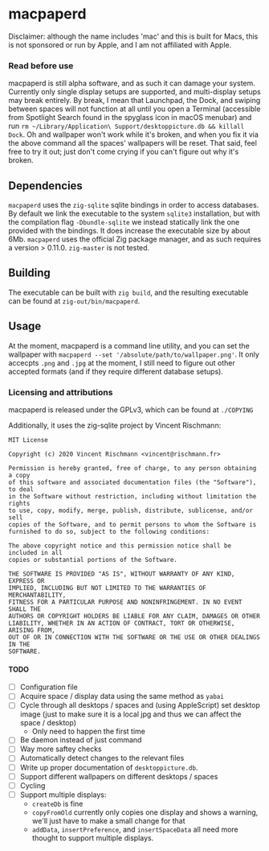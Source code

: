 # macpaperd

Disclaimer: although the name includes 'mac' and this is built for Macs, this is not sponsored or run by Apple, and I am not affiliated with Apple.

### Read before use

macpaperd is still alpha software, and as such it can damage your system. Currently only single display setups are supported, and multi-display setups may break entirely. By break, I mean that Launchpad, the Dock, and swiping between spaces will not function at all until you open a Terminal (accessible from Spotlight Search found in the spyglass icon in macOS menubar) and run `rm ~/Library/Application\ Support/desktoppicture.db && killall Dock`. Oh and wallpaper won't work while it's broken, and when you fix it via the above command all the spaces' wallpapers will be reset. That said, feel free to try it out; just don't come crying if you can't figure out why it's broken.

## Dependencies

`macpaperd` uses the `zig-sqlite` sqlite bindings in order to access databases. By default we link the executable to the system `sqlite3` installation, but with the compilation flag `-Dbundle-sqlite` we instead statically link the one provided with the bindings. It does increase the executable size by about 6Mb.
`macpaperd` uses the official Zig package manager, and as such requires a version > 0.11.0. `zig-master` is not tested.

## Building

The executable can be built with `zig build`, and the resulting executable can be found at `zig-out/bin/macpaperd`.

## Usage

At the moment, macpaperd is a command line utility, and you can set the wallpaper with `macpaperd --set '/absolute/path/to/wallpaper.png'`. It only accecpts `.png` and `.jpg` at the moment, I still need to figure out other accepted formats (and if they require different database setups).

### Licensing and attributions

macpaperd is released under the GPLv3, which can be found at `./COPYING`

Additionally, it uses the zig-sqlite project by Vincent Rischmann:
```
MIT License

Copyright (c) 2020 Vincent Rischmann <vincent@rischmann.fr>

Permission is hereby granted, free of charge, to any person obtaining a copy
of this software and associated documentation files (the "Software"), to deal
in the Software without restriction, including without limitation the rights
to use, copy, modify, merge, publish, distribute, sublicense, and/or sell
copies of the Software, and to permit persons to whom the Software is
furnished to do so, subject to the following conditions:

The above copyright notice and this permission notice shall be included in all
copies or substantial portions of the Software.

THE SOFTWARE IS PROVIDED "AS IS", WITHOUT WARRANTY OF ANY KIND, EXPRESS OR
IMPLIED, INCLUDING BUT NOT LIMITED TO THE WARRANTIES OF MERCHANTABILITY,
FITNESS FOR A PARTICULAR PURPOSE AND NONINFRINGEMENT. IN NO EVENT SHALL THE
AUTHORS OR COPYRIGHT HOLDERS BE LIABLE FOR ANY CLAIM, DAMAGES OR OTHER
LIABILITY, WHETHER IN AN ACTION OF CONTRACT, TORT OR OTHERWISE, ARISING FROM,
OUT OF OR IN CONNECTION WITH THE SOFTWARE OR THE USE OR OTHER DEALINGS IN THE
SOFTWARE.
```

#### TODO

- [ ] Configuration file
- [ ] Acquire space / display data using the same method as `yabai`
- [ ] Cycle through all desktops / spaces and (using AppleScript) set desktop image (just to make sure it is a local jpg and thus we can affect the space / desktop)
  - Only need to happen the first time
- [ ] Be daemon instead of just command
- [ ] Way more saftey checks
- [ ] Automatically detect changes to the relevant files
- [ ] Write up proper documentation of `desktoppicture.db`.
- [ ] Support different wallpapers on different desktops / spaces
- [ ] Cycling
- [ ] Support multiple displays:
   - `createDb` is fine
   - `copyFromOld` currently only copies one display and shows a warning, we'll just have to make a small change for that
   - `addData`, `insertPreference`, and `insertSpaceData` all need more thought to support multiple displays.